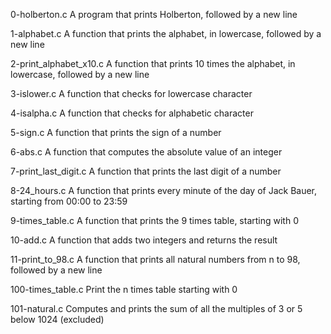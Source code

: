0-holberton.c A program that prints Holberton, followed by a new line

1-alphabet.c A function that prints the alphabet, in lowercase, followed by a new line

2-print_alphabet_x10.c A function that prints 10 times the alphabet, in lowercase, followed by a new line

3-islower.c A function that checks for lowercase character

4-isalpha.c A function that checks for alphabetic character

5-sign.c A function that prints the sign of a number

6-abs.c A function that computes the absolute value of an integer

7-print_last_digit.c A function that prints the last digit of a number

8-24_hours.c A function that prints every minute of the day of Jack Bauer, starting from 00:00 to 23:59

9-times_table.c A function that prints the 9 times table, starting with 0

10-add.c A function that adds two integers and returns the result

11-print_to_98.c A function that prints all natural numbers from n to 98, followed by a new line

100-times_table.c Print the n times table starting with 0

101-natural.c Computes and prints the sum of all the multiples of 3 or 5 below 1024 (excluded)

